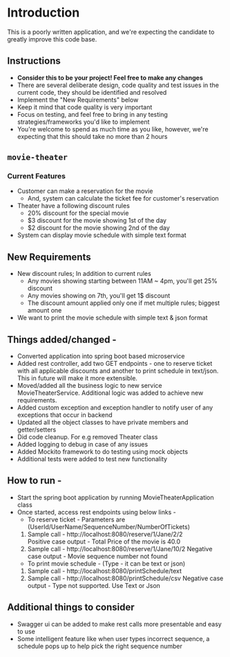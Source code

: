  # Introduction

This is a poorly written application, and we're expecting the candidate to greatly improve this code base.

## Instructions
* **Consider this to be your project! Feel free to make any changes**
* There are several deliberate design, code quality and test issues in the current code, they should be identified and resolved
* Implement the "New Requirements" below
* Keep it mind that code quality is very important
* Focus on testing, and feel free to bring in any testing strategies/frameworks you'd like to implement
* You're welcome to spend as much time as you like, however, we're expecting that this should take no more than 2 hours

## `movie-theater`

### Current Features
* Customer can make a reservation for the movie
  * And, system can calculate the ticket fee for customer's reservation
* Theater have a following discount rules
  * 20% discount for the special movie
  * $3 discount for the movie showing 1st of the day
  * $2 discount for the movie showing 2nd of the day
* System can display movie schedule with simple text format

## New Requirements
* New discount rules; In addition to current rules
  * Any movies showing starting between 11AM ~ 4pm, you'll get 25% discount
  * Any movies showing on 7th, you'll get 1$ discount
  * The discount amount applied only one if met multiple rules; biggest amount one
* We want to print the movie schedule with simple text & json format

## Things added/changed -

* Converted application into spring boot based microservice
* Added rest controller, add two GET endpoints - one to reserve ticket with all applicable discounts and another to print schedule in text/json. This in future will make it more extensible.
* Moved/added all the business logic to new service MovieTheaterService. Additional logic was added to achieve new requirements.
* Added custom exception and exception handler to notify user of any exceptions that occur in backend
* Updated all the object classes to have private members and getter/setters
* Did code cleanup. For e.g removed Theater class
* Added logging to debug in case of any issues
* Added Mockito framework to do testing using mock objects
* Additional tests were added to test new functionality

## How to run - 

* Start the spring boot application by running MovieTheaterApplication class
* Once started, access rest endpoints using below links -
  - To reserve ticket - Parameters are (UserId/UserName/SequenceNumber/NumberOfTickets) 
  1) Sample call - http://localhost:8080/reserve/1/Jane/2/2   
    Positive case output - Total Price of the movie is 40.0
  2) Sample call - http://localhost:8080/reserve/1/Jane/10/2
    Negative case output - Movie sequence number not found
  - To print movie schedule - (Type - it can be text or json)
  1) Sample call - http://localhost:8080/printSchedule/text 
  2) Sample call - http://localhost:8080/printSchedule/csv 
    Negative case output - Type not supported. Use Text or Json

## Additional things to consider 

* Swagger ui can be added to make rest calls more presentable and easy to use
* Some intelligent feature like when user types incorrect sequence, a schedule pops up to help pick the right sequence number